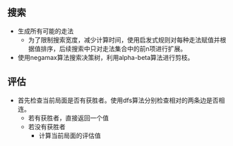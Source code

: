 ## 搜索
- 生成所有可能的走法
	- 为了限制搜索宽度，减少计算时间，使用启发式规则对每种走法赋值并根据值排序，后续搜索中只对走法集合中的前n项进行扩展。
- 使用negamax算法搜索决策树，利用alpha-beta算法进行剪枝。
## 评估
- 首先检查当前局面是否有获胜者。使用dfs算法分别检查相对的两条边是否相连。
	- 若有获胜者，直接返回一个值
	- 若没有获胜者
		- 计算当前局面的评估值